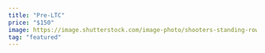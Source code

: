 ```yaml
---
title: "Pre-LTC"
price: "$150"
image: https://image.shutterstock.com/image-photo/shooters-standing-row-ready-shoot-260nw-1261183126.jpg
tag: "featured"
---
```


<!--stackedit_data:
eyJoaXN0b3J5IjpbLTE4MzE3NzQ5NzUsODcwNTAzMDcyLC0xNj
YyMzc1NTUxLDE3ODc3MzE5MDcsLTM1MjI2NTU0NywtOTAxMTQz
MTkyLC0xNDg2MTU1ODY5LC0zMzY3MTI3MjFdfQ==
-->